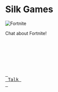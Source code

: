 # Silk Games
![Fortnite](https://github.com/SilkUFC/silkufc.github.io/assets/131222600/0e9eed0e-e229-4b51-a3df-6d835195ddf5)

Chat about Fortnite!

<br>
<div align = left>
 
<br>
<br>
    

<br>
<br>

[<kbd> <br> Talk <br> </kbd>][KBD]


</div>

<br>
<br>


<!---------------------------------------------------------------------------->


[KBD]: Types/KBD.md
[#]: #


<!---------------------------------[ Badges ]---------------------------------->

[Badge License]: https://img.shields.io/badge/-BY_SA_4.0-ae6c18.svg?style=for-the-badge&labelColor=EF9421&logoColor=white&logo=CreativeCommons

